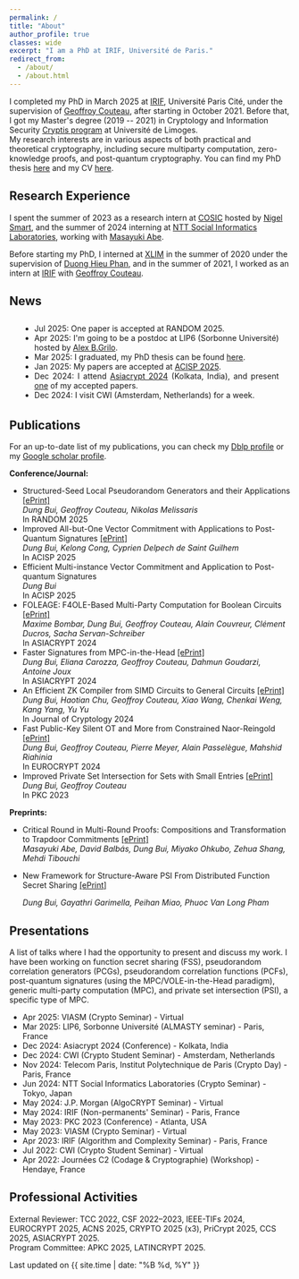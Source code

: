 ```yaml
---
permalink: /
title: "About"
author_profile: true
classes: wide
excerpt: "I am a PhD at IRIF, Université de Paris."
redirect_from: 
  - /about/
  - /about.html
---
```

<style>
div {
  text-align: justify;
  text-justify: inter-word;
}
</style>
<style>
    .scrollable {
      width: 100%;           /* Set the width to match the page width */
      max-width: 100%;       /* Prevent overflow beyond the page width */
      height: 150px;         /* Fixed height for vertical scrolling */
      overflow-y: scroll;    /* Enable vertical scrolling */
      border: 1px solid transparent; /* Optional: Add a border for visibility */
      box-sizing: border-box; /* Include padding and border in the width */
      padding: 10px 20px 0px;         /* Optional: Add padding for spacing */
    }
  .scrollable ul {
    margin: 0;        /* Remove default margin for the list */
  }
  </style>
  

I completed my PhD in March 2025 at [IRIF](https://www.irif.fr/), Université Paris Cité, under the supervision of [Geoffroy Couteau](https://geoffroycouteau.github.io/), after starting in October 2021. Before that, I got my Master's degree (2019 -- 2021) in Cryptology and Information Security [Cryptis program](https://www.cryptis.fr/) at Université de Limoges. <br>
My research interests are in various aspects of both practical and theoretical cryptography, including secure multiparty computation, zero-knowledge proofs, and post-quantum cryptography. You can find my PhD thesis <a href="files/thesis.pdf">here</a> and my CV <a href="files/CV.pdf">here</a>.

## Research Experience
I spent the summer of 2023 as a research intern at [COSIC](https://www.esat.kuleuven.be/cosic/) hosted by [Nigel Smart](https://nigelsmart.github.io/), and the summer of 2024 interning at [NTT Social Informatics Laboratories](https://www.rd.ntt/e/sil/), working with [Masayuki Abe](https://security-kouza.github.io/nanacov/). <br>

Before starting my PhD, I interned at [XLIM](https://www.xlim.fr/en) in the summer of 2020 under the supervision of [Duong Hieu Phan](https://www.di.ens.fr/users/phan/index.html), and in the summer of 2021, I worked as an intern at [IRIF](https://www.irif.fr/) with [Geoffroy Couteau](https://geoffroycouteau.github.io/).

## News
<div class="scrollable">
  <ul>
    <li>Jul 2025: One paper is accepted at RANDOM 2025.</li>
    <li>Apr 2025: I'm going to be a postdoc at LIP6 (Sorbonne Université) hosted by <a href="https://abgrilo.github.io/">Alex B.Grilo</a>.</li>
    <li>Mar 2025: I graduated, my PhD thesis can be found <a href="files/thesis.pdf">here</a>. </li>
    <li>Jan 2025: My papers are accepted at <a href="https://uow-ic2.github.io/acisp2025/cfp.html">ACISP 2025</a>.</li>
    <li>Dec 2024: I attend <a href="https://asiacrypt.iacr.org/2024/">Asiacrypt 2024</a> (Kolkata, India), and present <a href="https://eprint.iacr.org/2024/252">one</a> of my accepted papers.</li>
    <li>Dec 2024: I visit CWI (Amsterdam, Netherlands) for a week.</li>
    <li>Aug 2024: Two papers are accepted at <a href="https://asiacrypt.iacr.org/2024/">Asiacrypt 2024</a>.</li>
    <li>Jun-Aug 2024: I intern at <a href="https://www.rd.ntt/e/sil/">NTT Social Informatics Laboratories</a>, working with <a href="https://security-kouza.github.io/nanacov/">Masayuki Abe</a>.</li>
  </ul>
</div>

## Publications
For an up-to-date list of my publications, you can check my [Dblp profile](https://dblp.uni-trier.de/pid/127/1711.html) or my [Google scholar profile](https://scholar.google.com/citations?user=StGOHMUAAAAJ&hl=en&authuser=1).

**Conference/Journal:**
- Structured-Seed Local Pseudorandom Generators and their Applications [[ePrint]](https://eprint.iacr.org/2024/1027)  
  *Dung Bui, Geoffroy Couteau, Nikolas Melissaris* <br>
  In RANDOM 2025
- Improved All-but-One Vector Commitment with Applications to Post-Quantum Signatures [[ePrint]](https://eprint.iacr.org/2024/097)  
  *Dung Bui, Kelong Cong, Cyprien Delpech de Saint Guilhem* <br>
  In ACISP 2025
- Efficient Multi-instance Vector Commitment and Application to Post-quantum Signatures <br>
  *Dung Bui* <br>
  In ACISP 2025
- FOLEAGE: F4OLE-Based Multi-Party Computation for Boolean Circuits [[ePrint]](https://eprint.iacr.org/2024/429)  
  *Maxime Bombar, Dung Bui, Geoffroy Couteau, Alain Couvreur, Clément Ducros, Sacha Servan-Schreiber*  
  In ASIACRYPT 2024
- Faster Signatures from MPC-in-the-Head [[ePrint]](https://eprint.iacr.org/2024/252)  
  *Dung Bui, Eliana Carozza, Geoffroy Couteau, Dahmun Goudarzi, Antoine Joux*  
  In ASIACRYPT 2024
- An Efficient ZK Compiler from SIMD Circuits to General Circuits [[ePrint]](https://eprint.iacr.org/2023/1610)  
  *Dung Bui, Haotian Chu, Geoffroy Couteau, Xiao Wang, Chenkai Weng, Kang Yang, Yu Yu*  
  In Journal of Cryptology 2024
- Fast Public-Key Silent OT and More from Constrained Naor-Reingold [[ePrint]](https://eprint.iacr.org/2024/178)  
  *Dung Bui, Geoffroy Couteau, Pierre Meyer, Alain Passelègue, Mahshid Riahinia*  
  In EUROCRYPT 2024
- Improved Private Set Intersection for Sets with Small Entries [[ePrint]](https://eprint.iacr.org/2022/334)  
  *Dung Bui, Geoffroy Couteau*  
  In PKC 2023

**Preprints:**
- Critical Round in Multi-Round Proofs: Compositions and Transformation to Trapdoor Commitments [[ePrint]](https://eprint.iacr.org/2024/1766)  
  *Masayuki Abe, David Balbás, Dung Bui, Miyako Ohkubo, Zehua Shang, Mehdi Tibouchi*
- New Framework for Structure-Aware PSI From Distributed Function Secret Sharing [[ePrint]](https://eprint.iacr.org/2025/907)
  
  *Dung Bui, Gayathri Garimella, Peihan Miao, Phuoc Van Long Pham*



## Presentations
A list of talks where I had the opportunity to present and discuss my work. I have been working on function secret sharing (FSS), pseudorandom correlation generators (PCGs), pseudorandom correlation functions (PCFs), post-quantum signatures (using the MPC/VOLE-in-the-Head paradigm), generic multi-party computation (MPC), and private set intersection (PSI), a specific type of MPC.

- Apr 2025: VIASM (Crypto Seminar) - Virtual
- Mar 2025: LIP6, Sorbonne Université (ALMASTY seminar) - Paris, France
- Dec 2024: Asiacrypt 2024 (Conference) - Kolkata, India
- Dec 2024: CWI (Crypto Student Seminar) - Amsterdam, Netherlands
- Nov 2024: Telecom Paris, Institut Polytechnique de Paris (Crypto Day) - Paris, France
- Jun 2024: NTT Social Informatics Laboratories (Crypto Seminar) - Tokyo, Japan
- May 2024: J.P. Morgan (AlgoCRYPT Seminar) - Virtual
- May 2024: IRIF (Non-permanents' Seminar) - Paris, France
- May 2023: PKC 2023 (Conference) - Atlanta, USA
- May 2023: VIASM (Crypto Seminar) - Virtual
- Apr 2023: IRIF (Algorithm and Complexity Seminar) - Paris, France
- Jul 2022: CWI (Crypto Student Seminar) - Virtual
- Apr 2022: Journées C2 (Codage & Cryptographie) (Workshop) - Hendaye, France

## Professional Activities
External Reviewer: TCC 2022, CSF 2022–2023, IEEE-TIFs 2024, EUROCRYPT 2025, ACNS 2025, CRYPTO 2025 (x3), PriCrypt 2025, CCS 2025, ASIACRYPT 2025.<br>
Program Committee: APKC 2025, LATINCRYPT 2025.

<p>Last updated on {{ site.time | date: "%B %d, %Y" }}</p>
